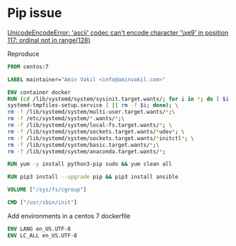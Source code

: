 # Pip issue

[UnicodeEncodeError: 'ascii' codec can't encode character '\xe9' in position 117: ordinal not in range(128)](https://github.com/pypa/pip/issues/10219)

Reproduce

```Dockerfile
FROM centos:7

LABEL maintainer="Amin Vakil <info@aminvakil.com>"

ENV container docker
RUN (cd /lib/systemd/system/sysinit.target.wants/; for i in *; do [ $i == \
systemd-tmpfiles-setup.service ] || rm -f $i; done); \
rm -f /lib/systemd/system/multi-user.target.wants/*;\
rm -f /etc/systemd/system/*.wants/*;\
rm -f /lib/systemd/system/local-fs.target.wants/*; \
rm -f /lib/systemd/system/sockets.target.wants/*udev*; \
rm -f /lib/systemd/system/sockets.target.wants/*initctl*; \
rm -f /lib/systemd/system/basic.target.wants/*;\
rm -f /lib/systemd/system/anaconda.target.wants/*;

RUN yum -y install python3-pip sudo && yum clean all

RUN pip3 install --upgrade pip && pip3 install ansible

VOLUME ["/sys/fs/cgroup"]

CMD ["/usr/sbin/init"]
```

Add environments in a centos 7 dockerfile

```Dockerfile
ENV LANG en_US.UTF-8
ENV LC_ALL en_US.UTF-8
```
